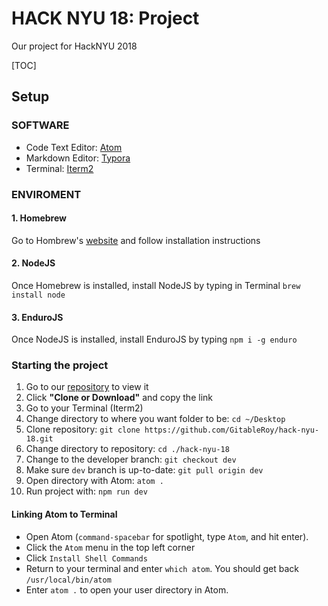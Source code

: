 

# HACK NYU 18: Project

Our project for HackNYU 2018

[TOC]

## Setup

### SOFTWARE

 - Code Text Editor: [Atom](https://atom.io/) 
- Markdown Editor: [Typora](https://typora.io/)
- Terminal: [Iterm2](https://www.iterm2.com/)

### ENVIROMENT

#### 1. Homebrew

Go to Hombrew's [website](https://brew.sh/) and follow installation instructions

#### 2. NodeJS

Once Homebrew is installed, install NodeJS by typing in Terminal `brew install node`

#### 3. EnduroJS

Once NodeJS is installed, install EnduroJS by typing `npm i -g enduro`

### Starting the project

1. Go to our [repository](https://github.com/GitableRoy/hack-nyu-18) to view it
2. Click **"Clone or Download"** and copy the link
3. Go to your Terminal (Iterm2)
4. Change directory to where you want folder to be: `cd ~/Desktop`
5. Clone repository: `git clone https://github.com/GitableRoy/hack-nyu-18.git`
6. Change directory to repository: `cd ./hack-nyu-18`
7. Change to the developer branch: `git checkout dev`
8. Make sure `dev` branch is up-to-date: `git pull origin dev`
9. Open directory with Atom: `atom .`
10. Run project with: `npm run dev`

#### Linking Atom to Terminal

- Open Atom (`command-spacebar` for spotlight, type `Atom`, and hit enter).
- Click the `Atom` menu in the top left corner
- Click `Install Shell Commands`
- Return to your terminal and enter `which atom`. You should get back `/usr/local/bin/atom`
- Enter `atom .` to open your user directory in Atom.